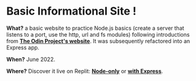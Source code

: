 # Basic Informational Site !

**What?** a basic website to practice Node.js basics (create a server that listens to a port, use the http, url and fs modules) following introductions from **[The Odin Project's website](https://www.theodinproject.com/lessons/nodejs-basic-informational-site)**. It was subsequently refactored into an Express app.

**When?** June 2022.

**Where?** Discover it live on Replit: **[Node-only](https://top-basic-informational-site.tramio.repl.co/)** or **[with Express](https://TOP-basic-informational-site-1.tramio.repl.co)**.
